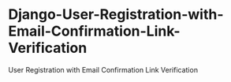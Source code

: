 # Django-User-Registration-with-Email-Confirmation-Link-Verification
User Registration with Email Confirmation Link Verification
